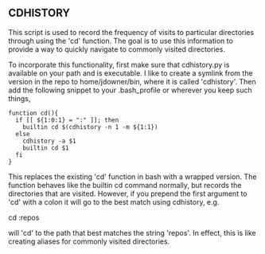 ## CDHISTORY

This script is used to record the frequency of visits to particular directories
through using the 'cd' function. The goal is to use this information to provide
a way to quickly navigate to commonly visited directories.

To incorporate this functionality, first make sure that cdhistory.py is
available on your path and is executable. I like to create a symlink from the
version in the repo to home/jdowner/bin, where it is called 'cdhistory'. Then
add the following snippet to your .bash_profile or wherever you keep such
things,

    function cd(){
      if [[ ${1:0:1} = ":" ]]; then
        builtin cd $(cdhistory -n 1 -m ${1:1})
      else
        cdhistory -a $1
        builtin cd $1
      fi
    }

This replaces the existing 'cd' function in bash with a wrapped version. The
function behaves like the builtin cd command normally, but records the
directories that are visited. However, if you prepend the first argument to 'cd'
with a colon it will go to the best match using cdhistory, e.g.

  cd :repos

will 'cd' to the path that best matches the string 'repos'. In effect, this is
like creating aliases for commonly visited directories.
